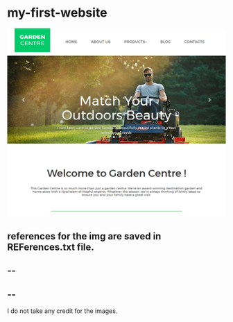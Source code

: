 # my-first-website

![screenshot.png](ScreenshootWebsiteCover.png)

references for the img are saved in REFerences.txt file.
--
--
--


--
--
I do not take any credit for the images.
